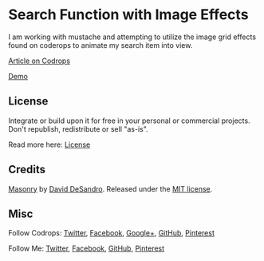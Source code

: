 # Search Function with Image Effects

I am working with mustache and attempting to utilize the image grid effects found on coderops to animate my search item into view.

[Article on Codrops](http://tympanus.net/codrops/?p=25256)

[Demo](http://tympanus.net/Development/ImageGridEffects/)

## License

Integrate or build upon it for free in your personal or commercial projects. Don't republish, redistribute or sell "as-is". 

Read more here: [License](http://tympanus.net/codrops/licensing/)

## Credits

[Masonry](http://masonry.desandro.com/) by [David DeSandro](http://desandro.com/). Released under the [MIT license](http://desandro.mit-license.org).

## Misc

Follow Codrops: [Twitter](http://www.twitter.com/codrops), [Facebook](http://www.facebook.com/pages/Codrops/159107397912), [Google+](https://plus.google.com/101095823814290637419), [GitHub](https://github.com/codrops), [Pinterest](http://www.pinterest.com/codrops/)

Follow Me: [Twitter](http://www.twitter.com/ryanjbrant), [Facebook](http://www.facebook.com/ryanjbrant), [GitHub](https://github.com/ryanjbrant), [Pinterest](http://www.pinterest.com/ryanjbrant/)






